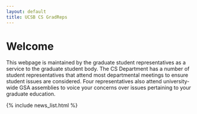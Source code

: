 ```yaml
---
layout: default
title: UCSB CS GradReps 
---
```


Welcome
=======

This webpage is maintained by the graduate student representatives as a service to the graduate student body. The CS Department has a number of student representatives that attend most departmental meetings to ensure student issues are considered. Four representatives also attend university-wide GSA assemblies to voice your concerns over issues pertaining to your graduate education.

{% include news_list.html %}
